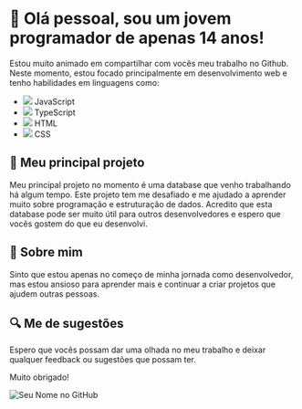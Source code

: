 # 👋 Olá pessoal, sou um jovem programador de apenas 14 anos!

Estou muito animado em compartilhar com vocês meu trabalho no Github. Neste momento, estou focado principalmente em desenvolvimento web e tenho habilidades em linguagens como:

- <img src="https://img.icons8.com/color/48/000000/javascript.png"/> JavaScript
- <img src="https://img.icons8.com/color/48/000000/typescript.png"/> TypeScript
- <img src="https://img.icons8.com/color/48/000000/html-5.png"/> HTML
- <img src="https://img.icons8.com/color/48/000000/css3.png"/> CSS

## 🚀 Meu principal projeto

Meu principal projeto no momento é uma database que venho trabalhando há algum tempo. Este projeto tem me desafiado e me ajudado a aprender muito sobre programação e estruturação de dados. Acredito que esta database pode ser muito útil para outros desenvolvedores e espero que vocês gostem do que eu desenvolvi.

## 👦 Sobre mim

Sinto que estou apenas no começo de minha jornada como desenvolvedor, mas estou ansioso para aprender mais e continuar a criar projetos que ajudem outras pessoas.

## 🔍 Me de sugestões

Espero que vocês possam dar uma olhada no meu trabalho e deixar qualquer feedback ou sugestões que possam ter.

Muito obrigado!

<!-- Gráfico de estatísticas do GitHub -->
![Seu Nome no GitHub](https://github-readme-stats.vercel.app/api?username=Gandalf51&show_icons=true)
